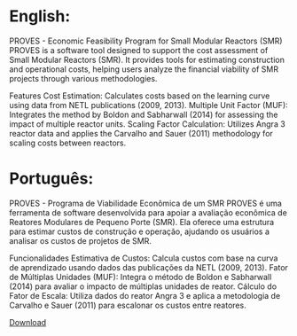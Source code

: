 # English:
PROVES - Economic Feasibility Program for Small Modular Reactors (SMR)
PROVES is a software tool designed to support the cost assessment of Small Modular Reactors (SMR). 
It provides tools for estimating construction and operational costs, helping users analyze the financial viability of SMR projects through various methodologies.

Features
Cost Estimation: Calculates costs based on the learning curve using data from NETL publications (2009, 2013).
Multiple Unit Factor (MUF): Integrates the method by Boldon and Sabharwall (2014) for assessing the impact of multiple reactor units.
Scaling Factor Calculation: Utilizes Angra 3 reactor data and applies the Carvalho and Sauer (2011) methodology for scaling costs between reactors.

# Português:
PROVES - Programa de Viabilidade Econômica de um SMR
PROVES é uma ferramenta de software desenvolvida para apoiar a avaliação econômica de Reatores Modulares de Pequeno Porte (SMR). 
Ela oferece uma estrutura para estimar custos de construção e operação, ajudando os usuários a analisar os custos de projetos de SMR.

Funcionalidades
Estimativa de Custos: Calcula custos com base na curva de aprendizado usando dados das publicações da NETL (2009, 2013).
Fator de Múltiplas Unidades (MUF): Integra o método de Boldon e Sabharwall (2014) para avaliar o impacto de múltiplas unidades de reator.
Cálculo do Fator de Escala: Utiliza dados do reator Angra 3 e aplica a metodologia de Carvalho e Sauer (2011) para escalonar os custos entre reatores.


[Download](https://github.com/kaesujo/PROVES/releases)
